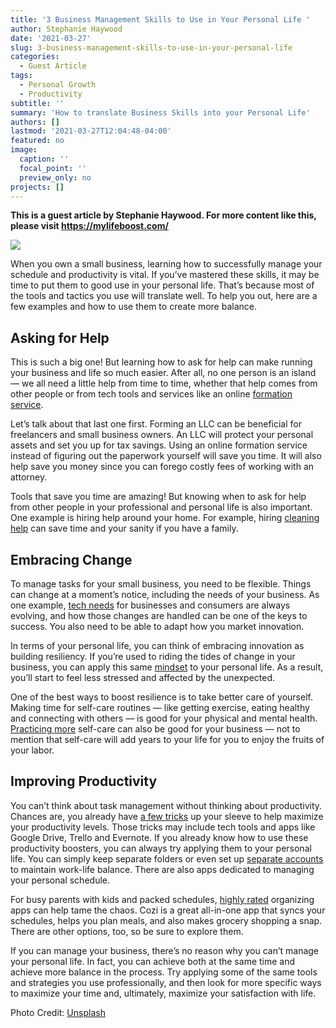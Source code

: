 ```yaml
---
title: '3 Business Management Skills to Use in Your Personal Life '
author: Stephanie Haywood
date: '2021-03-27'
slug: 3-business-management-skills-to-use-in-your-personal-life
categories:
  - Guest Article
tags:
  - Personal Growth
  - Productivity
subtitle: ''
summary: 'How to translate Business Skills into your Personal Life'
authors: []
lastmod: '2021-03-27T12:04:48-04:00'
featured: no
image:
  caption: ''
  focal_point: ''
  preview_only: no
projects: []
---
```


**This is a guest article by Stephanie Haywood. For more content like this, please visit https://mylifeboost.com/**

![](/post/2021-03-27-3-business-management-skills-to-use-in-your-personal-life.en_files/guest_blog.png)



When you own a small business, learning how to successfully manage your schedule and productivity is vital. If you’ve mastered these skills, it may be time to put them to good use in your personal life. That’s because most of the tools and tactics you use will translate well. To help you out, here are a few examples and how to use them to create more balance. 

## Asking for Help

This is such a big one! But learning how to ask for help can make running your business and life so much easier. After all, no one person is an island — we all need a little help from time to time, whether that help comes from other people or from tech tools and services like an online [formation service](https://www.zenbusiness.com/new-york-llc/). 

Let’s talk about that last one first. Forming an LLC can be beneficial for freelancers and small business owners. An LLC will protect your personal assets and set you up for tax savings. Using an online formation service instead of figuring out the paperwork yourself will save you time. It will also help save you money since you can forego costly fees of working with an attorney. 

Tools that save you time are amazing! But knowing when to ask for help from other people in your professional and personal life is also important. One example is hiring help around your home. For example, hiring [cleaning help](https://www.urdesignmag.com/lifestyle/2019/06/06/the-benefits-to-hiring-a-house-cleaning-service-when-you-have-a-family/) can save time and your sanity if you have a family. 

## Embracing Change

To manage tasks for your small business, you need to be flexible. Things can change at a moment’s notice, including the needs of your business. As one example, [tech needs](https://www.govindgnair.com/post/crossing-the-chasm/) for businesses and consumers are always evolving, and how those changes are handled can be one of the keys to success. You also need to be able to adapt how you market innovation. 

In terms of your personal life, you can think of embracing innovation as building resiliency. If you’re used to riding the tides of change in your business, you can apply this same [mindset](https://www.apa.org/topics/resilience) to your personal life. As a result, you’ll start to feel less stressed and affected by the unexpected. 

One of the best ways to boost resilience is to take better care of yourself. Making time for self-care routines — like getting exercise, eating healthy and connecting with others — is good for your physical and mental health. [Practicing more](https://www.godaddy.com/garage/self-care-tips-entrepreneurs/) self-care can also be good for your business — not to mention that self-care will add years to your life for you to enjoy the fruits of your labor.

## Improving Productivity

You can’t think about task management without thinking about productivity. Chances are, you already have [a few tricks](https://www.ringcentral.com/us/en/blog/productivity-tools/) up your sleeve to help maximize your productivity levels. Those tricks may include tech tools and apps like Google Drive, Trello and Evernote. If you already know how to use these productivity boosters, you can always try applying them to your personal life. You can simply keep separate folders or even set up [separate accounts](https://www.getapp.com/resources/reasons-more-than-one-email/) to maintain work-life balance. There are also apps dedicated to managing your personal schedule. 

For busy parents with kids and packed schedules, [highly rated](https://www.hgtv.com/design/remodel/interior-remodel/10-apps-to-help-organize-family-schedules-pictures) organizing apps can help tame the chaos. Cozi is a great all-in-one app that syncs your schedules, helps you plan meals, and also makes grocery shopping a snap. There are other options, too, so be sure to explore them. 

If you can manage your business, there’s no reason why you can’t manage your personal life. In fact, you can achieve both at the same time and achieve more balance in the process. Try applying some of the same tools and strategies you use professionally, and then look for more specific ways to maximize your time and, ultimately, maximize your satisfaction with life. 

Photo Credit: [Unsplash](https://unsplash.com/photos/LtNvQHdKkmw)


